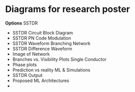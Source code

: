 # Diagrams for research poster

__Options__
SSTDR
 - SSTDR Circuit Block Diagram
 - SSTDR PN Code Modulation
 - SSTDR Waveform
Branching Network
 - SSTDR Difference Waveform
 - Image of Network
 - Branches vs. Visibility Plots
Single Conductor
 - Phase plots
 - Prediction vs reality
ML & Simulations
 - SSTDR Output
 - Proposed ML Architectures
 - 